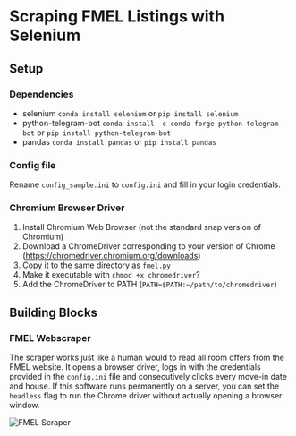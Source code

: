 # Scraping FMEL Listings with Selenium

## Setup

### Dependencies

* selenium `conda install selenium` or `pip install selenium`
* python-telegram-bot `conda install -c conda-forge python-telegram-bot` or `pip install python-telegram-bot`
* pandas `conda install pandas` or `pip install pandas`

### Config file

Rename `config_sample.ini` to `config.ini` and fill in your login credentials.

### Chromium Browser Driver

1. Install Chromium Web Browser (not the standard snap version of Chromium)
2. Download a ChromeDriver corresponding to your version of Chrome (https://chromedriver.chromium.org/downloads)
3. Copy it to the same directory as `fmel.py`
4. Make it executable with `chmod +x chromedriver`?
5. Add the ChromeDriver to PATH (`PATH=$PATH:~/path/to/chromedriver`)



## Building Blocks

### FMEL Webscraper

The scraper works just like a human would to read all room offers from the FMEL website. It opens a browser driver, logs in with the credentials provided in the `config.ini` file and consecutively clicks every move-in date and house. If this software runs permanently on a server, you can set the `headless` flag to run the Chrome driver without actually opening a browser window.

![FMEL Scraper](doc/fmel_scraper.gif)
